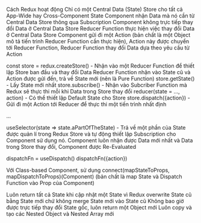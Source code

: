 Cách Redux hoạt động
Chỉ có một Central Data (State) Store cho tất cả App-Wide hay Cross-Component State
Component nhận Data mà nó cần từ Central Data Store thông qua Subscription
Component không trực tiếp thay đổi Data ở Central Data Store
Reducer Function thực hiện việc thay đổi Data ở Central Data Store
Component gửi đi một Action (bản chất là một Object mô tả tiến trình Reducer Function cần thực hiện), Action này được chuyển tới Reducer Function, Reducer Function thay đổi Data dựa theo yêu cầu từ Action

const store = redux.createStore() - Nhận vào một Reducer Function để thiết lập Store ban đầu và thay đổi Data
Reducer Function nhận vào State cũ và Action được gửi đến, trả về State mới (nên là Pure Function)
store.getState() - Lấy State mới nhất
store.subscribe() - Nhận vào Subcriber Function mà Redux sẽ thực thi mỗi khi Data trong Store thay đổi
reducer(state = ..., action) - Có thể thiết lập Default State cho Store
store.dispatch({action}) - Gửi đi một Action tới Reducer để thực thi một tiến trình nhất định

<Provider store={reduxStore}>...</Provider>

useSelector(state => state.aPartOfTheState) - Trả về một phần của State được quản lí trong Redux Store và tự động thiết lập Subscription cho Component sử dụng nó. Component luôn nhận được Data mới nhất và Data trong Store thay đổi, Component được Re-Evaluated

dispatchFn = useDispatch()
dispatchFn({action})

Với Class-based Component, sử dụng connect(mapStateToProps, mapDispatchToProps)(Component) (bản chất là map State và Dispatch Function vào Prop của Component)

Luôn return tất cả State khi cập nhật một State vì Redux overwrite State cũ bằng State mới chứ không merge State mới vào State cũ
Không bao giờ được trực tiếp thay đổi State gốc, luôn return một Object mới
Luôn copy và tạo các Nested Object và Nested Array mới

